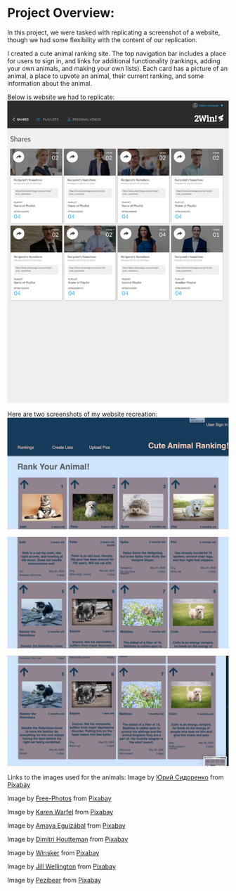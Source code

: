# Project Overview:

In this project, we were tasked with replicating a screenshot of a website, though we had some flexibility with the content of our replication.

I created a cute animal ranking site. The top navigation bar includes a place for users to sign in, and links for additional functionality (rankings, adding your own animals, and making your own lists). Each card has a picture of an animal, a place to upvote an animal, their current ranking, and some information about the animal.

Below is website we had to replicate:
![screenshot of reference website](pics/static-comp-challenge-screenshot.jpg)

Here are two screenshots of my website recreation:
![screenshot of top of page](pics/screenshot-1.png)

![screenshot of first row](pics/screenshot-2.png)

![screenshot of bottom of screen](pics/screenshot-3.png)

Links to the images used for the animals:
Image by <a href="https://pixabay.com/users/Kirgiz03-6995361/?utm_source=link-attribution&amp;utm_medium=referral&amp;utm_campaign=image&amp;utm_content=2934720">Юрий Сидоренко</a> from <a href="https://pixabay.com/?utm_source=link-attribution&amp;utm_medium=referral&amp;utm_campaign=image&amp;utm_content=2934720">Pixabay</a>

Image by <a href="https://pixabay.com/photos/?utm_source=link-attribution&amp;utm_medium=referral&amp;utm_campaign=image&amp;utm_content=801826">Free-Photos</a> from <a href="https://pixabay.com/?utm_source=link-attribution&amp;utm_medium=referral&amp;utm_campaign=image&amp;utm_content=801826">Pixabay</a>

Image by <a href="https://pixabay.com/users/3194556-3194556/?utm_source=link-attribution&amp;utm_medium=referral&amp;utm_campaign=image&amp;utm_content=1903313">Karen Warfel</a> from <a href="https://pixabay.com/?utm_source=link-attribution&amp;utm_medium=referral&amp;utm_campaign=image&amp;utm_content=1903313">Pixabay</a>

Image by <a href="https://pixabay.com/users/amayaeguizabal-151412/?utm_source=link-attribution&amp;utm_medium=referral&amp;utm_campaign=image&amp;utm_content=1215140">Amaya Eguizábal</a> from <a href="https://pixabay.com/?utm_source=link-attribution&amp;utm_medium=referral&amp;utm_campaign=image&amp;utm_content=1215140">Pixabay</a>

Image by <a href="https://pixabay.com/users/Dimhou-5987327/?utm_source=link-attribution&amp;utm_medium=referral&amp;utm_campaign=image&amp;utm_content=2536662">Dimitri Houtteman</a> from <a href="https://pixabay.com/?utm_source=link-attribution&amp;utm_medium=referral&amp;utm_campaign=image&amp;utm_content=2536662">Pixabay</a>

Image by <a href="https://pixabay.com/users/Winsker-31470/?utm_source=link-attribution&amp;utm_medium=referral&amp;utm_campaign=image&amp;utm_content=423398">Winsker</a> from <a href="https://pixabay.com/?utm_source=link-attribution&amp;utm_medium=referral&amp;utm_campaign=image&amp;utm_content=423398">Pixabay</a>

Image by <a href="https://pixabay.com/users/JillWellington-334088/?utm_source=link-attribution&amp;utm_medium=referral&amp;utm_campaign=image&amp;utm_content=2323827">Jill Wellington</a> from <a href="https://pixabay.com/?utm_source=link-attribution&amp;utm_medium=referral&amp;utm_campaign=image&amp;utm_content=2323827">Pixabay</a>

Image by <a href="https://pixabay.com/users/Pezibear-526143/?utm_source=link-attribution&amp;utm_medium=referral&amp;utm_campaign=image&amp;utm_content=1123016">Pezibear</a> from <a href="https://pixabay.com/?utm_source=link-attribution&amp;utm_medium=referral&amp;utm_campaign=image&amp;utm_content=1123016">Pixabay</a>
